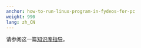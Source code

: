 ```yaml
---
anchor: how-to-run-linux-program-in-fydeos-for-pc
weight: 990
lang: zh_CN
---
```

请参阅这一篇[知识库指导](/recipes/setting-up-linux-beta/)。
